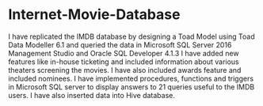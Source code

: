 # Internet-Movie-Database

I have replicated the IMDB database by designing a Toad Model using Toad Data Modeller 6.1 and queried the data in Microsoft SQL Server 2016 Management Studio and Oracle SQL Developer 4.1.3
I have added new features like in-house ticketing and included information about various theaters screening the movies.
I have also included awards feature and included nominees.
I have implemented procedures, functions and triggers in Microsoft SQL server to display answers to 21 queries useful to the IMDB users.
I have also inserted data into Hive database.
